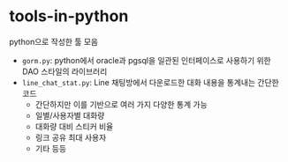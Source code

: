 # tools-in-python

python으로 작성한 툴 모음

- `gorm.py`: python에서 oracle과 pgsql을 일관된 인터페이스로 사용하기 위한 DAO 스타일의 라이브러리
- `line_chat_stat.py`: Line 채팅방에서 다운로드한 대화 내용을 통계내는 간단한 코드
    + 간단하지만 이를 기반으로 여러 가지 다양한 통계 가능
    + 일별/사용자별 대화량
    + 대화량 대비 스티커 비율
    + 링크 공유 최대 사용자
    + 기타 등등

